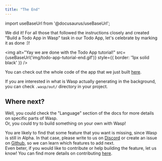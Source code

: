 ```yaml
---
title: "The End"
---
```


import useBaseUrl from '@docusaurus/useBaseUrl';

We did it! For all those that followed the instructions closely and created "Build a Todo App in Wasp" task in our Todo App, let's celebrate by marking it as done :)!

<img alt="Yay we are done with the Todo App tutorial!" 
     src={useBaseUrl('img/todo-app-tutorial-end.gif')}
     style={{ border: '1px solid black' }}
/>

You can check out the whole code of the app that we just built [here](https://github.com/wasp-lang/wasp/tree/main/examples/tutorials/TodoApp).

If you are interested in what is Wasp actually generating in the background, you can check `.wasp/out/` directory in your project.

## Where next?

Well, you could check the "Language" section of the docs for more details on specific parts of Wasp.  
Or, you could try to build something on your own with Wasp!  

You are likely to find that some feature that you want is missing, since Wasp is still in Alpha.
In that case, please write to us on [Discord](https://discord.gg/rzdnErX) or create an issue on [Github](https://github.com/wasp-lang/wasp), so we can learn which features to add next.  
Even beter, if you would like to contribute or help building the feature, let us know!
You can find more details on contributing [here](contributing.md).
